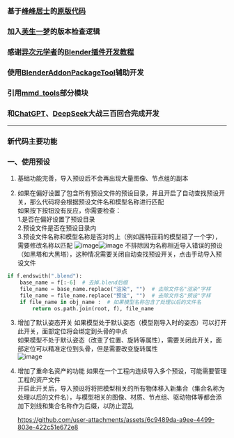 ### 基于[峰峰居士](https://space.bilibili.com/373134990?spm_id_from=333.337.0.0)的[原版代码](https://www.bilibili.com/video/BV18u4y1K7EM)
### 加入[芙生一梦](https://space.bilibili.com/449654059?spm_id_from=333.337.0.0)的版本检查逻辑
### 感谢[异次元学者](https://space.bilibili.com/181717176)的[Blender插件开发教程](https://space.bilibili.com/181717176/lists/3130635?type=season)
### 使用[BlenderAddonPackageTool](https://github.com/xzhuah/BlenderAddonPackageTool)辅助开发
### 引用[mmd_tools](https://github.com/MMD-Blender/blender_mmd_tools)部分模块
### 和[ChatGPT](https://chatgpt.com/)、[DeepSeek](https://chat.deepseek.com/)大战三百回合完成开发
---
### 新代码主要功能
### 一、使用预设
1. 基础功能完善，导入预设后不会再出现大量图像、节点组的副本
   
2. 如果在偏好设置了包含所有预设文件的预设目录，并且开启了自动查找预设开关，那么代码将会根据预设文件名和模型名称进行匹配  
如果按下按钮没有反应，你需要检查：  
1.是否在偏好设置了预设目录  
2.预设文件是否在预设目录内  
3.预设文件名称和模型名称是否对的上（例如茜特菈莉的模型错了一个字），需要修改名称以匹配
![image](https://github.com/user-attachments/assets/9d73da1b-0d19-48b8-89be-6f282386d39a)![image](https://github.com/user-attachments/assets/257520f0-2710-40aa-bf40-760cd8b4f951)
不排除因为名称相近导入错误的预设（如黑塔和大黑塔），这种情况需要关闭自动查找预设开关，点击手动导入预设文件
```python
if f.endswith(".blend"):
    base_name = f[:-6]  # 去掉.blend后缀
    file_name = base_name.replace("渲染", "")  # 去除文件名"渲染"字样
    file_name = file_name.replace("预设", "")  # 去除文件名"预设"字样
    if file_name in obj_name :  # 如果模型名称包含了处理以后的文件名
        return os.path.join(root, f), file_name
```
3. 增加了默认姿态开关
   如果模型处于默认姿态（模型刚导入时的姿态）可以打开此开关，面部定位将会绑定到头骨的中点  
   如果模型不处于默认姿态（改变了位置、旋转等属性），需要关闭此开关，面部定位可以精准定位到头骨，但是需要改变旋转属性  
   ![image](https://github.com/user-attachments/assets/b0d563a1-1e84-4589-9ca5-60b3d6180f49)  

5. 增加了重命名资产的功能
   如果在一个工程内连续导入多个预设，可能需要管理工程的资产文件  
   开启此开关后，导入预设将将把模型相关的所有物体移入新集合（集合名称为处理以后的文件名），与模型相关的图像、材质、节点组、驱动物体等都会添加下划线和集合名称作为后缀，以防止混乱
   
   https://github.com/user-attachments/assets/6c9489da-a9ee-4499-803e-422c51e672e8




